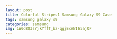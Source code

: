 ```yaml
---
layout: post
title: Colorful Stripes1 Samsung Galaxy S9 Case
tags: samsung galaxy s9
categories: samsung
img: 1W0d8Q3sYjkYffT_bz-qgjExAWIE5ajQF
---
```

